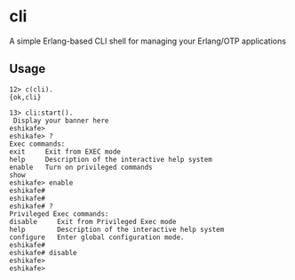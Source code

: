 # cli
A simple Erlang-based CLI shell for managing your Erlang/OTP applications

## Usage
```console
12> c(cli).
{ok,cli}

13> cli:start().
 Display your banner here 
eshikafe> 
eshikafe> ?
Exec commands:
exit 	 Exit from EXEC mode
help 	 Description of the interactive help system
enable	 Turn on privileged commands
show      
eshikafe> enable
eshikafe# 
eshikafe# 
eshikafe# ?
Privileged Exec commands:
disable 	Exit from Privileged Exec mode
help 		Description of the interactive help system
configure 	Enter global configuration mode.
eshikafe# 
eshikafe# disable
eshikafe> 
eshikafe> 

```
